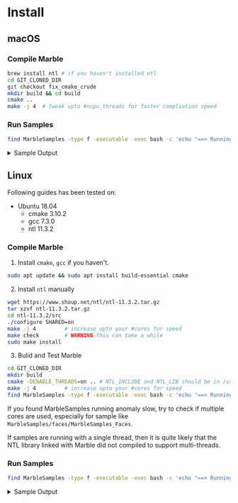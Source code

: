 Install
=========

## macOS


### Compile Marble

```bash
brew install ntl # if you haven't installed ntl
cd GIT_CLONED_DIR
git checkout fix_cmake_crude
mkdir build && cd build
cmake ..
make -j 4  # tweak upto #ncpu_threads for faster compliation speed
```


### Run Samples

```bash
find MarbleSamples -type f -executable -exec bash -c 'echo "==> Running Sample {} ..."; {}' \;
```

<details>
<summary>Sample Output</summary>
<code>
$ find MarbleSamples -type f -executable -exec bash -c 'echo "==> Running Sample {} ..."; {}' \;
==> Running Sample MarbleSamples/ads/MarbleSamples_Ads ...
Choosing prm = 0
With levels: 56
Using param set 0
[2 2 2 2] ()
Function executed in: 5737.14ms.
==> Running Sample MarbleSamples/hd/MarbleSamples_hd ...
==> Running Sample MarbleSamples/hd_batched/MarbleSamples_hd_batched ...
Output :
Multiplicative depth: -2147483648
Bitsize: 0
(Plaintext) value: [1 1 0 0 1]
Function requires multdepth: 0 and at least 0 slots.
Choosing prm = 0
With levels: 0
Using param set 0
[1 1 0 0] ()
Function executed in: 0.763ms.
==> Running Sample MarbleSamples/hd_enc/MarbleSamples_hd_enc ...
Output :
Multiplicative depth: 11
Bitsize: 6
(Plaintext) value: [3]
Function requires multdepth: 11 and at least 0 slots.
Choosing prm = 0
With levels: 11
Using param set 0
3 ()
Function executed in: 32.82ms.
==> Running Sample MarbleSamples/faces/MarbleSamples_Faces ...
Choosing prm = 1
With levels: 45
Using param set 1
[76 112 40 76 112 40 76 112 40 0 0 0 0 0 0 0 0 0 0 0 0 0 0 0 0 0 0 0 0 0 0 0 0 0 0 0 0 0 0 0 0 0 0 0 0 0 0 0 0 0 0 0 0 0 0 0 0 0 0 0] (in)
[20 78 15 67 53 49 76 112 40 0 0 0 0 0 0 0 0 0 0 0 0 0 0 0 0 0 0 0 0 0 0 0 0 0 0 0 0 0 0 0 0 0 0 0 0 0 0 0 0 0 0 0 0 0 0 0 0 0 0 0] (db)
[56 34 25 9 59 -9 0 0 0 0 0 0 0 0 0 0 0 0 0 0 0 0 0 0 0 0 0 0 0 0 0 0 0 0 0 0 0 0 0 0 0 0 0 0 0 0 0 0 0 0 0 0 0 0 0 0 0 0 0 0] (diff)
[3136 1156 625 81 3481 81 0 0 0 0 0 0 0 0 0 0 0 0 0 0 0 0 0 0 0 0 0 0 0 0 0 0 0 0 0 0 0 0 0 0 0 0 0 0 0 0 0 0 0 0 0 0 0 0 0 0 0 0 0 0] (sq)
[3136 1156 625 81 3481 81 0 0 0 0 0 0 0 0 0 0 0 0 0 0 0 0 0 0 0 0 0 0 0 0 0 0 0 0 0 0 0 0 0 0 0 0 0 0 0 0 0 0 0 0 0 0 0 0 0 0 0 0 0 0] (res)
[81 1156 81 0 0 0 0 0 0 0 0 0 0 0 0 0 0 0 0 0 0 0 0 0 0 0 0 0 0 0 0 0 0 0 0 0 0 0 0 0 0 0 0 0 0 0 0 0 0 0 0 0 0 0 0 0 0 0 0 0] (min)
[1 0 0 2 0 0 0 0 0 0 0 0 0 0 0 0 0 0 0 0 0 0 0 0 0 0 0 0 0 0 0 0 0 0 0 0 0 0 0 0 0 0 0 0 0 0 0 0 0 0 0 0 0 0 0 0 0 0 0 0] (index)
Function executed in: 10634.6ms.
</code>
</details>



## Linux


Following guides has been tested on:
  - Ubuntu 18.04
    - cmake 3.10.2
    - gcc 7.3.0
    - ntl 11.3.2


### Compile Marble

1. Install `cmake`, `gcc` if you haven't.

  ```bash
  sudo apt update && sudo apt install build-essential cmake
  ```

2. Install `ntl` manually

  ```bash
  wget https://www.shoup.net/ntl/ntl-11.3.2.tar.gz
  tar xzvf ntl-11.3.2.tar.gz
  cd ntl-11.3.2/src
  ./configure SHARED=on
  make -j 4         # increase upto your #cores for speed
  make check        # WARNING this can take a while
  sudo make install
  ```

3. Bulid and Test Marble

  ```bash
  cd GIT_CLONED_DIR
  mkdir build
  cmake -DENABLE_THREADS=on .. # NTL_INCLUDE and NTL_LIB should be in /usr/local/
  make -j 4         # increase upto your #cores for speed
  find MarbleSamples -type f -executable -exec bash -c 'echo "==> Running {} ..."; {}' \;
  ```

  If you found MarbleSamples running anomaly slow, try to check if multiple cores
  are used, especially for sample like `MarbleSamples/faces/MarbleSamples_Faces`.

  If samples are running with a single thread, then it is quite likely that the
  NTL library linked with Marble did not compiled to support multi-threads.


### Run Samples

```bash
find MarbleSamples -type f -executable -exec bash -c 'echo "==> Running Sample {} ..."; {}' \;
```


<details>
<summary>Sample Output</summary>
<code>
$ find MarbleSamples -type f -executable -exec bash -c 'echo "==> Running {} ..."; {}' \;
==> Running MarbleSamples/hd_enc/MarbleSamples_hd_enc ...
Output :
Multiplicative depth: 11
Bitsize: 6
(Plaintext) value: [3]
Function requires multdepth: 11 and at least 0 slots.
Choosing prm = 0
With levels: 11
Using param set 0
3 ()
Function executed in: 102.038ms.
==> Running MarbleSamples/hd_batched/MarbleSamples_hd_batched ...
Output :
Multiplicative depth: -2147483648
Bitsize: 0
(Plaintext) value: [1 1 0 0 1]
Function requires multdepth: 0 and at least 0 slots.
Choosing prm = 0
With levels: 0
Using param set 0
[1 1 0 0] ()
Function executed in: 0.987284ms.
==> Running MarbleSamples/hd/MarbleSamples_hd ...
==> Running MarbleSamples/faces/MarbleSamples_Faces ...
Choosing prm = 1
With levels: 45
Using param set 1
[76 112 40 76 112 40 76 112 40 0 0 0 0 0 0 0 0 0 0 0 0 0 0 0 0 0 0 0 0 0 0 0 0 0 0 0 0 0 0 0 0 0 0 0 0 0 0 0 0 0 0 0 0 0 0 0 0 0 0 0] (in)
[20 78 15 67 53 49 76 112 40 0 0 0 0 0 0 0 0 0 0 0 0 0 0 0 0 0 0 0 0 0 0 0 0 0 0 0 0 0 0 0 0 0 0 0 0 0 0 0 0 0 0 0 0 0 0 0 0 0 0 0] (db)
[56 34 25 9 59 -9 0 0 0 0 0 0 0 0 0 0 0 0 0 0 0 0 0 0 0 0 0 0 0 0 0 0 0 0 0 0 0 0 0 0 0 0 0 0 0 0 0 0 0 0 0 0 0 0 0 0 0 0 0 0] (diff)
[3136 1156 625 81 3481 81 0 0 0 0 0 0 0 0 0 0 0 0 0 0 0 0 0 0 0 0 0 0 0 0 0 0 0 0 0 0 0 0 0 0 0 0 0 0 0 0 0 0 0 0 0 0 0 0 0 0 0 0 0 0] (sq)
[3136 1156 625 81 3481 81 0 0 0 0 0 0 0 0 0 0 0 0 0 0 0 0 0 0 0 0 0 0 0 0 0 0 0 0 0 0 0 0 0 0 0 0 0 0 0 0 0 0 0 0 0 0 0 0 0 0 0 0 0 0] (res)
[81 1156 81 0 0 0 0 0 0 0 0 0 0 0 0 0 0 0 0 0 0 0 0 0 0 0 0 0 0 0 0 0 0 0 0 0 0 0 0 0 0 0 0 0 0 0 0 0 0 0 0 0 0 0 0 0 0 0 0 0] (min)
[1 0 0 2 0 0 0 0 0 0 0 0 0 0 0 0 0 0 0 0 0 0 0 0 0 0 0 0 0 0 0 0 0 0 0 0 0 0 0 0 0 0 0 0 0 0 0 0 0 0 0 0 0 0 0 0 0 0 0 0] (index)
Function executed in: 25352ms.
==> Running MarbleSamples/ads/MarbleSamples_Ads ...
Choosing prm = 0
With levels: 56
Using param set 0
[2 2 2 2] ()
Function executed in: 16658.9ms.
</code>
</details>
